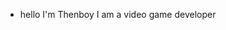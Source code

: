 - hello I'm Thenboy I am a video game developer 

<!---
Thenboy1/Thenboy1 is a ✨ special ✨ repository because its `README.md` (this file) appears on your GitHub profile.
You can click the Preview link to take a look at your changes.
--->
